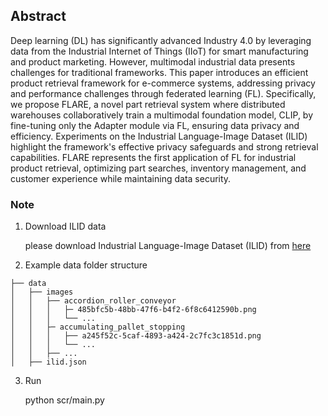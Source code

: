 ## Abstract
Deep learning (DL) has significantly advanced Industry $4.0$ by leveraging data from the Industrial Internet of Things (IIoT) for smart manufacturing and product marketing. However, multimodal industrial data presents challenges for traditional frameworks. This paper introduces an efficient product retrieval framework for e-commerce systems, addressing privacy and performance challenges through federated learning (FL). Specifically, we propose FLARE, a novel part retrieval system where distributed warehouses collaboratively train a multimodal foundation model, CLIP, by fine-tuning only the Adapter module via FL, ensuring data privacy and efficiency. Experiments on the Industrial Language-Image Dataset (ILID) highlight the framework's effective privacy safeguards and strong retrieval capabilities. FLARE represents the first application of FL for industrial product retrieval, optimizing part searches, inventory management, and customer experience while maintaining data security.


### Note
1. Download ILID data

   please download Industrial Language-Image Dataset (ILID) from [here](https://github.com/kenomo/industrial-clip)

2. Example data folder structure
   
```
├── data
│   ├── images
│   │   ├── accordion_roller_conveyor
│   │   │   ├─ 485bfc5b-48bb-47f6-b4f2-6f8c6412590b.png
│   │   │   └── ...
│   │   ├─ accumulating_pallet_stopping
│   │   │   ├── a245f52c-5caf-4893-a424-2c7fc3c1851d.png
│   │   │   └── ...
│   │   ├── ...
│   ├── ilid.json
```

3. Run

   python scr/main.py
